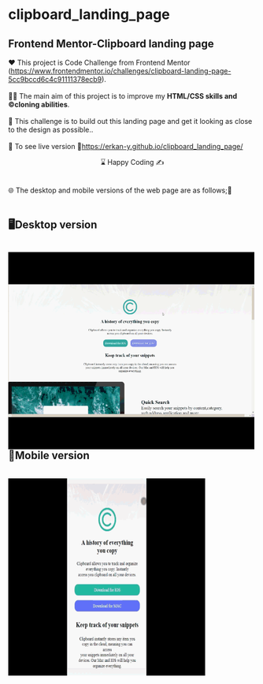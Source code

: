 # clipboard_landing_page
## Frontend Mentor-Clipboard landing page

❤️ This project is Code Challenge from Frontend Mentor (https://www.frontendmentor.io/challenges/clipboard-landing-page-5cc9bccd6c4c91111378ecb9). 
<br>
<br>
👨‍💻 The main aim of this project is to improve my <b>HTML/CSS skills and ©️cloning abilities</b>.
<br><br>
🎯 This challenge is to build out this landing page and get it looking as close to the design as possible..
<br><br>
🔗 To see live version 🎯https://erkan-y.github.io/clipboard_landing_page/
<br>
<center> ⌛ Happy Coding  ✍ </center>
<br><br>
🌐 The desktop and mobile versions of the web page are as follows;🧭
<br><br>

## 🖥️Desktop version
<br>
<img src="clipboard_desktop.gif" width="500" height="400" align="left" alt="desktop_version">
<br>
<br>
<br>
<br>
<br>
<br>
<br>
<br>
<br>
<br><br><br><br><br><br><br><br><br>

## 📱Mobile version
<br>
<img src="clipboard_mobile.gif" width="400" height="400" align="left" alt="mobile_version">




